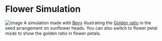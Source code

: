# Flower Simulation

![image](https://github.com/jan-tennert/FlowerSimulation/assets/26686035/47b76999-2d6b-495f-b957-fd9f7add6b72)
A simulation made with [Bevy](https://bevyengine.org/) illustrating the [Golden ratio](https://en.wikipedia.org/wiki/Golden_ratio) in the seed arrangement on sunflower heads.
You can also switch to flower petal mode to show the golden ratio in flower petals.
